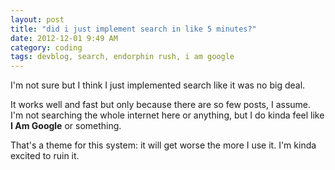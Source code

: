 ```yaml
---
layout: post
title: "did i just implement search in like 5 minutes?"
date: 2012-12-01 9:49 AM
category: coding
tags: devblog, search, endorphin rush, i am google
---
```


I'm not sure but I think I just implemented search like it was no big deal.

It works well and fast but only because there are so few posts, I assume. I'm not searching the whole internet here or anything, but I do kinda feel like **I Am Google** or something.

That's a theme for this system: it will get worse the more I use it. I'm kinda excited to ruin it.